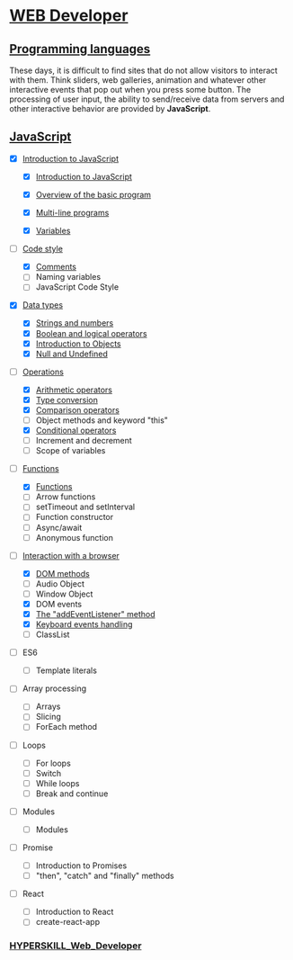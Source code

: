 # [WEB Developer](https://github.com/kakanew/HYPERSKILL_Web_Developer)

## [Programming languages](https://github.com/kakanew/HYPERSKILL_Web_Developer/tree/master/PROBLEMS_Frontend/Programming_languages)

These days, it is difficult to find sites that do not allow visitors to interact with them. Think sliders, web galleries, animation and whatever other interactive events that pop out when you press some button. The processing of user input, the ability to send/receive data from servers and other interactive behavior are provided by **JavaScript**.

## [JavaScript](https://github.com/kakanew/HYPERSKILL_Web_Developer/tree/master/PROBLEMS_Frontend/Programming_languages/JavaScript)

- [x] [Introduction to JavaScript](https://github.com/kakanew/HYPERSKILL_Web_Developer/tree/master/PROBLEMS_Frontend/Programming_languages/JavaScript/Introduction_to_JavaScript)
  - [x] [Introduction to JavaScript](https://github.com/kakanew/HYPERSKILL_Web_Developer/tree/master/PROBLEMS_Frontend/Programming_languages/JavaScript/Introduction_to_JavaScript/Introduction_to_JavaScript)
  
  - [x] [Overview of the basic program](https://github.com/kakanew/HYPERSKILL_Web_Developer/tree/master/PROBLEMS_Frontend/Programming_languages/JavaScript/Introduction_to_JavaScript/Overview_of_the_basic_program)
  - [x] [Multi-line programs](https://github.com/kakanew/HYPERSKILL_Web_Developer/tree/master/PROBLEMS_Frontend/Programming_languages/JavaScript/Introduction_to_JavaScript/Multi-line_programs)
  - [x] [Variables](https://github.com/kakanew/HYPERSKILL_Web_Developer/tree/master/PROBLEMS_Frontend/Programming_languages/JavaScript/Introduction_to_JavaScript/Variables)
- [ ] [Code style](https://github.com/kakanew/HYPERSKILL_Web_Developer/tree/master/PROBLEMS_Frontend/Programming_languages/JavaScript/Code_style)
  - [x] [Comments](https://github.com/kakanew/HYPERSKILL_Web_Developer/tree/master/PROBLEMS_Frontend/Programming_languages/JavaScript/Code_style)
  - [ ] Naming variables
  - [ ] JavaScript Code Style
- [x] [Data types](https://github.com/kakanew/HYPERSKILL_Web_Developer/tree/master/PROBLEMS_Frontend/Programming_languages/JavaScript/Data_Types)
  - [x] [Strings and numbers](https://github.com/kakanew/HYPERSKILL_Web_Developer/tree/master/PROBLEMS_Frontend/Programming_languages/JavaScript/Data_Types/Strings_and_numbers)
  - [x] [Boolean and logical operators](https://github.com/kakanew/HYPERSKILL_Web_Developer/tree/master/PROBLEMS_Frontend/Programming_languages/JavaScript/Data_Types/Boolean_and_logical_operators)
  - [x] [Introduction to Objects](https://github.com/kakanew/HYPERSKILL_Web_Developer/tree/master/PROBLEMS_Frontend/Programming_languages/JavaScript/Data_Types/Introduction_to_Objects)
  - [x] [Null and Undefined](https://github.com/kakanew/HYPERSKILL_Web_Developer/tree/master/PROBLEMS_Frontend/Programming_languages/JavaScript/Data_Types/Null_and_Undefined)
- [ ] [Operations](https://github.com/kakanew/HYPERSKILL_Web_Developer/tree/master/PROBLEMS_Frontend/Programming_languages/JavaScript/Operations)
  - [x] [Arithmetic operators](https://github.com/kakanew/HYPERSKILL_Web_Developer/tree/master/PROBLEMS_Frontend/Programming_languages/JavaScript/Operations/Arithmetic_operators)
  - [x] [Type conversion](https://github.com/kakanew/HYPERSKILL_Web_Developer/tree/master/PROBLEMS_Frontend/Programming_languages/JavaScript/Operations/Type_conversion)
  - [x] [Comparison operators](https://github.com/kakanew/HYPERSKILL_Web_Developer/tree/master/PROBLEMS_Frontend/Programming_languages/JavaScript/Operations/Comparison_operators)
  - [ ] Object methods and keyword "this"
  - [x] [Conditional operators](https://github.com/kakanew/HYPERSKILL_Web_Developer/tree/master/PROBLEMS_Frontend/Programming_languages/JavaScript/Operations/Conditional_operators)
  - [ ] Increment and decrement
  - [ ] Scope of variables
- [ ] [Functions](https://github.com/kakanew/HYPERSKILL_Web_Developer/tree/master/PROBLEMS_Frontend/Programming_languages/JavaScript/Functions)
  - [x] [Functions](https://github.com/kakanew/HYPERSKILL_Web_Developer/tree/master/PROBLEMS_Frontend/Programming_languages/JavaScript/Functions/Functions)
  - [ ] Arrow functions
  - [ ] setTimeout and setInterval
  - [ ] Function constructor
  - [ ] Async/await
  - [ ] Anonymous function
- [ ] [Interaction with a browser](https://github.com/kakanew/HYPERSKILL_Web_Developer/tree/master/PROBLEMS_Frontend/Programming_languages/JavaScript/Interaction_with_a_browser)
  - [x] [DOM methods](https://github.com/kakanew/HYPERSKILL_Web_Developer/tree/master/PROBLEMS_Frontend/Programming_languages/JavaScript/Interaction_with_a_browser/DOM_methods)
  - [ ] Audio Object
  - [ ] Window Object
  - [x] DOM events
  - [x] [The "addEventListener" method](https://github.com/kakanew/HYPERSKILL_Web_Developer/tree/master/PROBLEMS_Frontend/Programming_languages/JavaScript/Interaction_with_a_browser/The_addEventListener_method)
  - [x] [Keyboard events handling](https://github.com/kakanew/HYPERSKILL_Web_Developer/tree/master/PROBLEMS_Frontend/Programming_languages/JavaScript/Interaction_with_a_browser/Keyboard_events_handling)
  - [ ] ClassList
- [ ] ES6
  - [ ] Template literals
- [ ] Array processing
  - [ ] Arrays
  - [ ] Slicing
  - [ ] ForEach method
- [ ] Loops

  - [ ] For loops
  - [ ] Switch
  - [ ] While loops
  - [ ] Break and continue
- [ ] Modules

  - [ ] Modules
- [ ] Promise

  - [ ] Introduction to Promises
  - [ ] "then", "catch" and "finally" methods
- [ ] React

  - [ ] Introduction to React
  - [ ] create-react-app

### [HYPERSKILL_Web_Developer](https://github.com/kakanew/HYPERSKILL_Web_Developer)